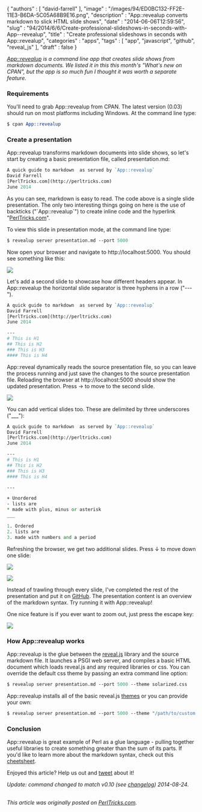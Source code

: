 {
   "authors" : [
      "david-farrell"
   ],
   "image" : "/images/94/ED0BC132-FF2E-11E3-B6DA-5C05A68B9E16.png",
   "description" : "App::revealup converts markdown to slick HTML slide shows",
   "date" : "2014-06-06T12:59:56",
   "slug" : "94/2014/6/6/Create-professional-slideshows-in-seconds-with-App--revealup",
   "title" : "Create professional slideshows in seconds with App::revealup",
   "categories" : "apps",
   "tags" : [
      "app",
      "javascript",
      "github",
      "reveal_js"
   ],
   "draft" : false
}


*[App::revealup](https://metacpan.org/pod/App::revealup) is a command line app that creates slide shows from markdown documents. We listed it in this this month's "What's new on CPAN", but the app is so much fun I thought it was worth a separate feature.*

### Requirements

You'll need to grab App::revealup from CPAN. The latest version (0.03) should run on most platforms including Windows. At the command line type:

```perl
$ cpan App::revealup
```

### Create a presentation

App::revealup transforms markdown documents into slide shows, so let's start by creating a basic presentation file, called presentation.md:

```perl
A quick guide to markdown  as served by `App::revealup`  
David Farrell  
[PerlTricks.com](http://perltricks.com)
June 2014
```

As you can see, markdown is easy to read. The code above is a single slide presentation. The only two interesting things going on here is the use of backticks ("\`App::revealup\`") to create inline code and the hyperlink "[PerlTricks.com](http://perltricks.com)".

To view this slide in presentation mode, at the command line type:

```perl
$ revealup server presentation.md --port 5000
```

Now open your browser and navigate to http://localhost:5000. You should see something like this:

![](/images/94/slide1.png)

Let's add a second slide to showcase how different headers appear. In App::revealup the horizontal slide separator is three hyphens in a row ("---").

```perl
A quick guide to markdown  as served by `App::revealup`  
David Farrell  
[PerlTricks.com](http://perltricks.com)
June 2014  

---
# This is H1
## This is H2
### This is H3
#### This is H4
```

App::reveal dynamically reads the source presentation file, so you can leave the process running and just save the changes to the source presentation file. Reloading the browser at http://localhost:5000 should show the updated presentation. Press → to move to the second slide.

![](/images/94/slide2.png)

You can add vertical slides too. These are delimited by three underscores ("\_\_\_"):

```perl
A quick guide to markdown  as served by `App::revealup`  
David Farrell  
[PerlTricks.com](http://perltricks.com)
June 2014  

---
# This is H1
## This is H2
### This is H3
#### This is H4

---

+ Unordered
- lists are
* made with plus, minus or asterisk
___

1. Ordered
2. lists are
3. made with numbers and a period
```

Refreshing the browser, we get two additional slides. Press ↓ to move down one slide:

![](/images/94/slide3.png)

![](/images/94/slide4.png)

Instead of trawling through every slide, I've completed the rest of the presentation and put it on [GitHub](https://gist.github.com/dnmfarrell/1b118c5813a7a10ea7e2). The presentation content is an overview of the markdown syntax. Try running it with App::revealup!

One nice feature is if you ever want to zoom out, just press the escape key:

![](/images/94/slide_zoom.png)

### How App::revealup works

App::revealup is the glue between the [reveal.js](http://lab.hakim.se/reveal-js/#/) library and the source markdown file. It launches a PSGI web server, and compiles a basic HTML document which loads reveal.js and any required libraries or css. You can override the default css theme by passing an extra command line option:

```perl
$ revealup server presentation.md --port 5000 --theme solarized.css
```

App::revealup installs all of the basic reveal.js [themes](https://github.com/hakimel/reveal.js/tree/master/css/theme) or you can provide your own:

```perl
$ revealup server presentation.md --port 5000 --theme "/path/to/custom.css"
```

### Conclusion

App::revealup is great example of Perl as a glue language - pulling together useful libraries to create something greater than the sum of its parts. If you'd like to learn more about the markdown syntax, check out this [cheetsheet](https://github.com/adam-p/markdown-here/wiki/Markdown-Cheatsheet).

Enjoyed this article? Help us out and [tweet](https://twitter.com/intent/tweet?original_referer=http%3A%2F%2Fperltricks.com%2Farticle%2F94%2F2014%2F6%2F6%2FCreate-professional-slideshows-in-seconds-with-App-revealup&text=Create+professional+slideshows+in+seconds+with+App%3A%3Arevealup&tw_p=tweetbutton&url=http%3A%2F%2Fperltricks.com%2Farticle%2F94%2F2014%2F6%2F6%2FCreate-professional-slideshows-in-seconds-with-App-revealup&via=perltricks) about it!

*Update: command changed to match v0.10 (see [changelog](https://metacpan.org/changes/distribution/App-revealup)) 2014-08-24.*

\
*This article was originally posted on [PerlTricks.com](http://perltricks.com).*
